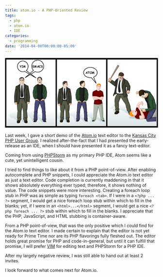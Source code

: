 ```yaml
---
title: atom.io - A PHP-Oriented Review
tags:
  - php
  - atom.io
  - IDE
categories:
  - programming
date: '2014-04-08T00:00:00-05:00'
---
```


![cartoon image: vim vs emacs is a good fight; those vs atom.io is no contest.](images/vim-emacs-atomio.png 'Image credit: Tim Pope @pope')

Last week, I gave a short demo of the [Atom.io](https://atom.io) text editor to the [Kansas City PHP User Group](https://kcphpug.org/). I realized after-the-fact that I had presented the early-release as an IDE, when I should have presented it as a fancy text-editor.

Coming from using [PHPStorm](https://www.jetbrains.com/phpstorm/) as my primary PHP IDE, Atom seems like a cute, yet unintelligent cousin.

I tried to find things to like about it from a PHP point-of-view. After enabling autocomplete and PHP snippets, I could appreciate the Atom.io text editor as just a text editor. Code completion is currently maddening in that it shows absolutely everything ever typed; therefore, it shows nothing of value. The code snippets were more interesting. Creating a foreach loop stub in PHP was as simple as typing `foreach <tab>`. If I were in a `<?php ... ?>` segment, I would get a nice foreach loop stub within which to fill in the blanks; yet, if I were in an `<html>...</html>` segment, I would get a nice `<?php foreach ... ?>` stub within which to fill in the blanks. I appreciate that the PHP, JavaScript, and HTML stubbing is container-aware.

From a PHP point-of-view, that was the only positive which I could find for the Atom.io text editor. I made certain to explain that the editor is not yet ready for Prime Time nor are its PHP flavorings fully fleshed out. The editor holds great promise for PHP and code-in-general, but until it can fulfill that promise, I will prefer [VIM](https://www.vim.org/) for editing text and PHPStorm for a PHP IDE.

After my largely negative review, I was still able to hand out at least 2 invites.

I look forward to what comes next for Atom.io.
